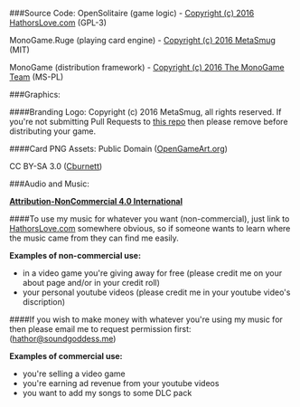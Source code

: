 ###Source Code: 
OpenSolitaire (game logic) - [Copyright (c) 2016 HathorsLove.com](http://www.gnu.org/licenses/gpl-3.0.html) (GPL-3)

MonoGame.Ruge (playing card engine) - [Copyright (c) 2016 MetaSmug](https://github.com/MetaSmug/RollYourOwnGameEngine/blob/master/LICENSE.md) (MIT)

MonoGame (distribution framework) - [Copyright (c) 2016 The MonoGame Team](https://github.com/mono/MonoGame/blob/develop/LICENSE.txt) (MS-PL)

###Graphics:

####Branding Logo:
Copyright (c) 2016 MetaSmug, all rights reserved.  If you're not submitting Pull Requests to [this repo](https://github.com/SoundGoddess/OpenSolitaire/) then please remove before distributing your game.

####Card PNG Assets:
Public Domain ([OpenGameArt.org](http://opengameart.org/content/playing-cards-vector-png))

CC BY-SA 3.0 ([Cburnett](http://en.wikipedia.org/wiki/User:Cburnett))

###Audio and Music: 

[**Attribution-NonCommercial 4.0 International**](http://creativecommons.org/licenses/by-nc/4.0/)

####To use my music for whatever you want (non-commercial), just link to [HathorsLove.com](http://HathorsLove.com/) somewhere obvious, so if someone wants to learn where the music came from they can find me easily.

**Examples of non-commercial use:**

* in a video game you're giving away for free (please credit me on your about page and/or in your credit roll)
* your personal youtube videos (please credit me in your youtube video's discription)

####If you wish to make money with whatever you're using my music for then please email me to request permission first: (hathor@soundgoddess.me)

**Examples of commercial use:**

* you're selling a video game
* you're earning ad revenue from your youtube videos
* you want to add my songs to some DLC pack

